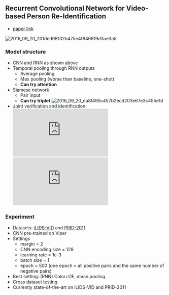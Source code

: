 ## Recurrent Convolutional Network for Video-based Person Re-Identification
* [paper link](http://pure.qub.ac.uk/portal/files/27151912/PID4180443.pdf)

![2016_09_20_201ded98f32b475e4f8468f9d3ae3a5](http://oa5omjl18.bkt.clouddn.com/2016_09_20_201ded98f32b475e4f8468f9d3ae3a5.png "Model structure")

### Model structure
* CNN and RNN as shown above
* Temporal pooling through RNN outputs
    * Average pooling
    * Max pooling (worse than baseline, one-shot)
    * **Can try attention**
* Siamese network
    * Pair input
    * **Can try triplet**
    ![2016_09_20_ea8f495c457b2ecd203e67e3c455e1d](http://oa5omjl18.bkt.clouddn.com/2016_09_20_ea8f495c457b2ecd203e67e3c455e1d.png "equation")
* Joint verification and identification
![equation](http://latex.codecogs.com/svg.latex?I%28v%29%3DP%28q%3Dc%7Cv%29%3D%5Cfrac%7B%5Cexp%28W_cv%29%7D%7B%5Csum_k%5Cexp%28W_kv%29%7D)
![equation](http://latex.codecogs.com/svg.latex?Q%28%5Cmathbf%7Bs%7D_1%2C%20%5Cmathbf%7Bs%7D_2%29%20%3D%20E%28R%28%5Cmathbf%7Bs%7D_1%29%2C%20R%28%5Cmathbf%7Bs%7D_2%29%29%2BI%28R%28%5Cmathbf%7Bs%7D_1%29%29%2BI%28R%28%5Cmathbf%7Bs%7D_2%29%29%0A)

### Experiment
* Datasets: [iLIDS-VID](http://www.eecs.qmul.ac.uk/~xz303/downloads_qmul_iLIDS-VID_ReID_dataset.html) and [PRID-2011](https://lrs.icg.tugraz.at/datasets/prid/)
* CNN pre-trained on Viper
* Settings
    * margin = 2
    * CNN encoding size = 128
    * learning rate = 1e-3
    * batch size = 1
    * epoch = 500 (one epoch = all positive pairs and the same number of negative pairs)
* Best setting: (RNN) Color+OF, mean pooling
* Cross dataset testing
* Currently state-of-the-art on iLIDS-VID and PRID-2011
